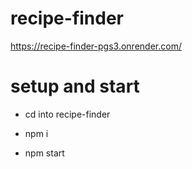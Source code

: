 # recipe-finder
https://recipe-finder-pgs3.onrender.com/

# setup and start
- cd into recipe-finder

- npm i

- npm start
